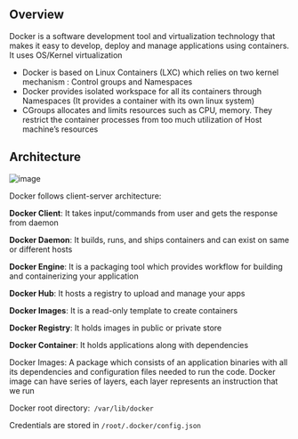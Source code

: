 Overview
-------------------------
Docker is a software development tool and virtualization technology that makes it easy to develop, deploy and manage applications using containers. It uses OS/Kernel virtualization

+ Docker is based on Linux Containers (LXC) which relies on two kernel mechanism : Control groups and Namespaces 
+	Docker provides isolated workspace for all its containers through Namespaces (It provides a container with its own linux system)
+	CGroups allocates and limits resources such as CPU, memory. They restrict the container processes from too much utilization of Host machine’s resources

Architecture
--------------

![image](https://user-images.githubusercontent.com/103237142/189567425-4f59921d-e083-4c6b-a066-56f933f8564d.png)

Docker follows client-server architecture:

**Docker Client**: It takes input/commands from user and gets the response from daemon

**Docker Daemon**: It builds, runs, and ships containers and can exist on same or different hosts

**Docker Engine**: It is a packaging tool which provides workflow for building and containerizing your application

**Docker Hub**: It hosts a registry to upload and manage your apps

**Docker Images**: It is a read-only template to create containers

**Docker Registry**: It holds images in public or private store

**Docker Container**: It holds applications along with dependencies 


Docker Images: A package which consists of an application binaries with all its dependencies and configuration files needed to run the code. Docker image can have series of layers, each layer represents an instruction that we run

Docker root directory:` /var/lib/docker`

Credentials are stored in `/root/.docker/config.json`





